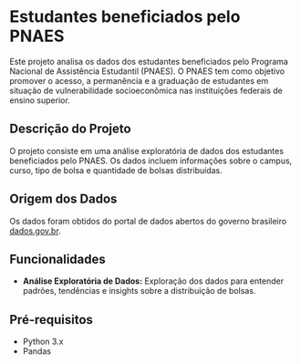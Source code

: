 # Estudantes beneficiados pelo PNAES

Este projeto analisa os dados dos estudantes beneficiados pelo Programa Nacional de Assistência Estudantil (PNAES). O PNAES tem como objetivo promover o acesso, a permanência e a graduação de estudantes em situação de vulnerabilidade socioeconômica nas instituições federais de ensino superior.

## Descrição do Projeto

O projeto consiste em uma análise exploratória de dados dos estudantes beneficiados pelo PNAES. Os dados incluem informações sobre o campus, curso, tipo de bolsa e quantidade de bolsas distribuídas.

## Origem dos Dados

Os dados foram obtidos do portal de dados abertos do governo brasileiro [dados.gov.br](https://dados.gov.br/dados/organizacoes/visualizar/universidade-federal-de-juiz-de-fora).

## Funcionalidades

- **Análise Exploratória de Dados:** Exploração dos dados para entender padrões, tendências e insights sobre a distribuição de bolsas.

## Pré-requisitos

- Python 3.x
- Pandas

